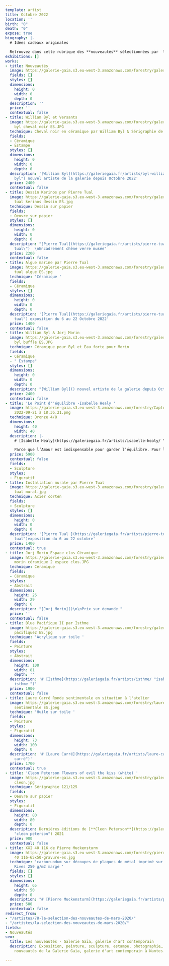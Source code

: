 ```yaml
---
template: artist
title: Octobre 2022
location: ''
birth: "0"
death: "0"
expose: true
biography: |-
  # Idées cadeaux originales

  Retrouvez dans cette rubrique des **nouveautés** sélectionnées par  la galerie et **mise en situation**. Chaque œuvre est disponible à la vente en galerie e/ou expédiée par colissimo.
exhibitions: []
works:
- title: Nouveautés
  image: https://galerie-gaia.s3.eu-west-3.amazonaws.com/forestry/galerie-gaia-exclu-new21.png
  fields: []
  styles: []
  dimensions:
    height: 0
    width: 0
    depth: 0
  description: ''
  price: ''
  contextual: false
- title: William Byl et Versants
  image: https://galerie-gaia.s3.eu-west-3.amazonaws.com/forestry/galerie-gaia-william
    byl cheval noir ES.JPG
  technique: Cheval noir en céramique par William Byl & Sérigraphie de Versant
  fields:
  - Céramique
  - Estampe
  styles: []
  dimensions:
    height: 0
    width: 0
    depth: 0
  description: '[William Byl](https://galeriegaia.fr/artists/byl-william/ "wiliam
    byl") nouvel artiste de la galerie depuis Octobre 2022'
  price: 2400
  contextual: false
- title: Dessin Kerinos par Pierre Tual
  image: https://galerie-gaia.s3.eu-west-3.amazonaws.com/forestry/galerie gaia pierre
    tual kerinos dessin ES.jpg
  technique: Dessin sur papier
  fields:
  - Oeuvre sur papier
  styles: []
  dimensions:
    height: 0
    width: 0
    depth: 0
  description: "[Pierre Tual](https://galeriegaia.fr/artists/pierre-tual/ \"pierre
    tual\")  \nEncadrement chêne verre musée"
  price: 2200
  contextual: false
- title: Algue marine par Pierre Tual
  image: https://galerie-gaia.s3.eu-west-3.amazonaws.com/forestry/galerie gaia pierre
    tual algue ES.jpg
  technique: 'Céramique '
  fields:
  - Céramique
  styles: []
  dimensions:
    height: 0
    width: 0
    depth: 0
  description: '[Pierre Tual](https://galeriegaia.fr/artists/pierre-tual/ "pierre
    tual") exposition du 6 au 22 Octobre 2022'
  price: 1400
  contextual: false
- title: William Byl & Jorj Morin
  image: https://galerie-gaia.s3.eu-west-3.amazonaws.com/forestry/galerie-gaia-william
    byl buffle ES.JPG
  technique: Céramique pour Byl et Eau forte pour Morin
  fields:
  - Céramique
  - " Estampe"
  styles: []
  dimensions:
    height: 0
    width: 0
    depth: 0
  description: "[William Byl]() nouvel artiste de la galerie depuis Octobre 2022"
  price: 2400
  contextual: false
- title: 'Le Point d''équilibre -Isabelle Healy '
  image: https://galerie-gaia.s3.eu-west-3.amazonaws.com/forestry/Capture d’écran
    2022-09-21 à 18.36.21.png
  technique: Bronze 4/8
  dimensions:
    height: 40
    width: 40
  description: |-
    # [Isabelle Healy](https://galeriegaia.fr/artists/isabelle-healy/ "isabelle healy")

    Parce que l’Amour est indispensable pour garder l’équilibre. Pour le point du « i » du verbe Aimer. Pour la fragilité de la Vie à deux. Sceller un baiser pour l’éternité. Pour tenir debout malgré tout. Pour la beauté d’un geste. Pour la grâce d’un couple. Pour montrer que s’abandonner et lâcher prise peut être salvateur. Pour le déséquilibre que nous subissons parfois...
  price: 5900
  contextual: false
  fields:
  - Sculpture
  styles:
  - Figuratif
- title: Installation murale par Pierre Tual
  image: https://galerie-gaia.s3.eu-west-3.amazonaws.com/forestry/galerie gaia pierre
    tual mural.jpg
  technique: Acier corten
  fields:
  - Sculpture
  styles: []
  dimensions:
    height: 0
    width: 0
    depth: 0
  description: '[Pierre Tual ](https://galeriegaia.fr/artists/pierre-tual/ "peirre
    tual")exposition du 6 au 22 octobre'
  price: 1400
  contextual: true
- title: Jorj Morin Espace clos Céramique
  image: https://galerie-gaia.s3.eu-west-3.amazonaws.com/forestry/galerie gaia-jorj
    morin céramique 2 espace clos.JPG
  technique: Céramique
  fields:
  - Céramique
  styles:
  - Abstrait
  dimensions:
    height: 26
    width: 29
    depth: 6
  description: "[Jorj Morin]()\n\nPrix sur demande "
  price: ''
  contextual: false
- title: Blue Pacifique II par Isthme
  image: https://galerie-gaia.s3.eu-west-3.amazonaws.com/forestry/galerie-gaia-isthme-blue
    pacifique2 ES.jpg
  technique: 'Acrylique sur toile '
  fields:
  - Peinture
  styles:
  - Abstrait
  dimensions:
    height: 100
    width: 81
    depth: ''
  description: '# [Isthme](https://galeriegaia.fr/artists/isthme/ "isabelle thomas
    isthme ")'
  price: 1900
  contextual: false
- title: Laure Carré Ronde sentimentale en situation à l'atelier
  image: https://galerie-gaia.s3.eu-west-3.amazonaws.com/forestry/laure carre ronde
    sentimentale ES.jpeg
  technique: 'Huile sur toile '
  fields:
  - Peinture
  styles:
  - Figuratif
  dimensions:
    height: 73
    width: 100
    depth: 0
  description: '# [Laure Carré](https://galeriegaia.fr/artists/laure-carre/ "laure
    carré")'
  price: 1700
  contextual: true
- title: 'Cleon Peterson Flowers of evil the kiss (white) '
  image: https://galerie-gaia.s3.eu-west-3.amazonaws.com/forestry/galeriegaia peterson
    cleon.jpg
  technique: Sérigraphie 121/125
  fields:
  - Oeuvre sur papier
  styles:
  - Figuratif
  dimensions:
    height: 80
    width: 80
    depth: 0
  description: Dernières éditions de [**Cleon Peterson**](https://galeriegaia.fr/artists/estampes/
    "cleon peterson") 2021
  price: 900
  contextual: false
- title: XXI 40 116 de Pierre Muckensturm
  image: https://galerie-gaia.s3.eu-west-3.amazonaws.com/forestry/pierre. muckensturm-XXI
    40 116-65x50-gravure-es.jpg
  technique: 'carborundum sur découpes de plaques de métal imprimé sur papier BFK
    Rives 250 g/m2 margé '
  fields: []
  styles: []
  dimensions:
    height: 65
    width: 50
    depth: 0
  description: "# [Pierre Muckensturm](https://galeriegaia.fr/artists/pierre-muckensturm/)"
  price: 500
  contextual: false
redirect_from:
- "/artistes/78-la-selection-des-nouveautes-de-mars-2020/"
- "/artistes/la-selection-des-nouveautes-de-mars-2020/"
fields:
- Nouveautés
seo:
  title: Les nouveautés - Galerie Gaïa, galerie d'art contemporain
  description: Exposition, peinture, sculpture, estampe, photographie… Découvrez les
    nouveautés de la Galerie Gaïa, galerie d'art contemporain à Nantes.

---
```

